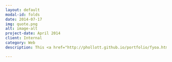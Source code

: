```yaml
---
layout: default
modal-id: folds
date: 2014-07-17
img: quote.png
alt: image-alt
project-date: April 2014
client: Internal
category: Web
description: This <a href="http://phollott.github.io/portfolio/fyoa.html">Fork Your Own Adventure</a> sample combines AngularJS <em>Custom Directives</em> with jsFiddle to show how an author can easily create a short story in the form of a classic "Choose Your Own Adventure". It intentionally blurs the distinction between <em>author</em> and <em>developer</em>. <br/><br/>Written in July 2006 as a reaction to Access Copyright's Captain Copyright campaign directed at kids, "The Pig and the Box" is a book about the negative side of DRM. Since the author "MCM" has made the text available through Creative Commons, I thought it would be entirely appropriate to <a href="http://phollott.github.io/portfolio/piglibs.html">turn it into a "mad lib"</a>, using my technologies of choice, AngularJS and jsFiddle.

---
```

